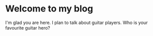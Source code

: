 # Welcome to my blog

I'm glad you are here. I plan to talk about guitar players.
Who is your favourite guitar hero?
